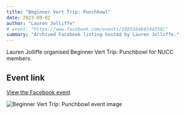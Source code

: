```yaml
---
title: "Beginner Vert Trip: Punchbowl"
date: 2023-09-02
author: "Lauren Jolliffe"
# event: "https://www.facebook.com/events/198556466544358/"
summary: "Archived Facebook listing hosted by Lauren Jolliffe."
---
```

Lauren Jolliffe organised Beginner Vert Trip: Punchbowl for NUCC members.

## Event link

[View the Facebook event](https://www.facebook.com/events/198556466544358/)

![Beginner Vert Trip: Punchbowl event image](/trip/event-images/20230902_beginner_vert_trip_punchbowl.jpg)
